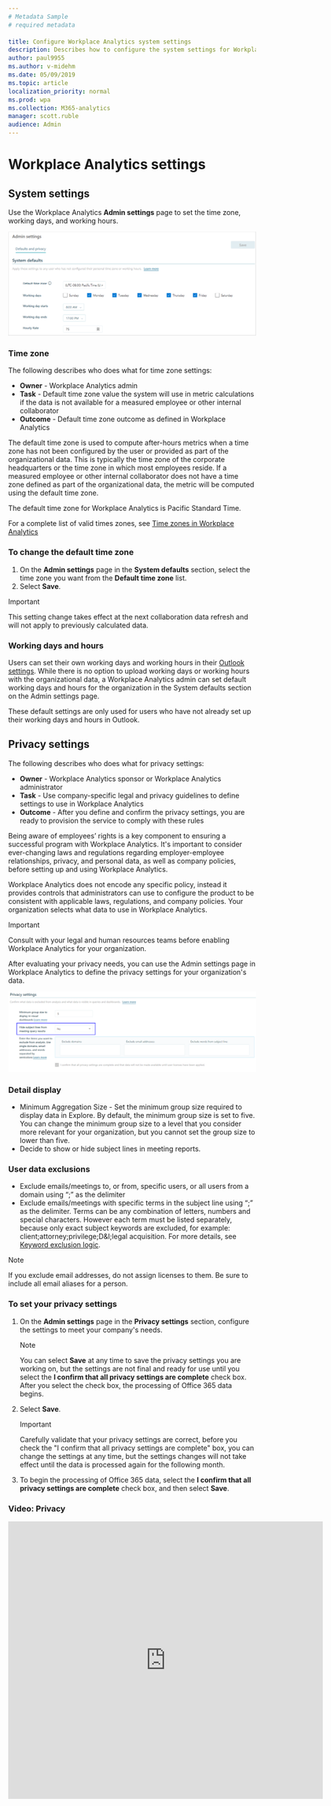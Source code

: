 ```yaml
---
# Metadata Sample
# required metadata

title: Configure Workplace Analytics system settings
description: Describes how to configure the system settings for Workplace Analytics.
author: paul9955
ms.author: v-midehm
ms.date: 05/09/2019
ms.topic: article
localization_priority: normal 
ms.prod: wpa
ms.collection: M365-analytics
manager: scott.ruble
audience: Admin
---
```


# Workplace Analytics settings

## System settings

Use the Workplace Analytics **Admin settings** page to set the time zone, working days, and working hours.

   ![System defaults](../images/wpa/use/settings-system-defaults-b.png)

### Time zone

The following describes who does what for time zone settings:

* **Owner** - Workplace Analytics admin
* **Task** - Default time zone value the system will use in metric calculations if the data is not available for a measured employee or other internal collaborator
* **Outcome** - Default time zone outcome as defined in Workplace Analytics

The default time zone is used to compute after-hours metrics when a time zone has not been configured by the user or provided as part of the organizational data. This is typically the time zone of the corporate headquarters or the time zone in which most employees reside. If a measured employee or other internal collaborator does not have a time zone defined as part of the organizational data, the metric will be computed using the default time zone.

The default time zone for Workplace Analytics is Pacific Standard Time.

For a complete list of valid times zones, see [Time zones in Workplace Analytics](../Use/Timezones-for-workplace-analytics.md)  

### To change the default time zone

1. On the **Admin settings** page in the **System defaults** section, select the time zone you want from the **Default time zone** list.
2. Select **Save**.

> [!Important]
> This setting change takes effect at the next collaboration data refresh and will not apply to previously calculated data.

### Working days and hours

Users can set their own working days and working hours in their [Outlook settings](https://outlook.office.com/owa/?path=/options/calendarappearance). While there is no option to upload working days or working hours with the organizational data, a Workplace Analytics admin can set default working days and hours for the organization in the System defaults section on the Admin settings page.

These default settings are only used for users who have not already set up their working days and hours in Outlook.

<!-- PERHAPS NOT NEEDED ANYMORE 
### Related topic
[Settings in Workplace Analytics](../Use/Settings.md)
-->

## Privacy settings

The following describes who does what for privacy settings:

* **Owner** - Workplace Analytics sponsor or Workplace Analytics administrator
* **Task** - Use company-specific legal and privacy guidelines to define settings to use in Workplace Analytics
* **Outcome** - After you define and confirm the privacy settings, you are ready to provision the service to comply with these rules

Being aware of employees’ rights is a key component to ensuring a successful program with Workplace Analytics. It's important to consider ever-changing laws and regulations regarding employer-employee relationships, privacy, and personal data, as well as company policies, before setting up and using Workplace Analytics.

Workplace Analytics does not encode any specific policy, instead it provides controls that administrators can use to configure the product to be consistent with applicable laws, regulations, and company policies. Your organization selects what data to use in Workplace Analytics.

> [!Important]
> Consult with your legal and human resources teams before enabling Workplace Analytics for your organization.

After evaluating your privacy needs, you can use the Admin settings page in Workplace Analytics to define the privacy settings for your organization's data.

   ![Privacy settings](../images/wpa/use/settings-privacy-settings-1a.png)

### Detail display

* Minimum Aggregation Size - Set the minimum group size required to display data in Explore. By default, the minimum group size is set to five. You can change the minimum group size to a level that you consider more relevant for your organization, but you cannot set the group size to lower than five.
* Decide to show or hide subject lines in meeting reports.

### User data exclusions

* Exclude emails/meetings to, or from, specific users, or all users from a domain using “;” as the delimiter
* Exclude emails/meetings with specific terms in the subject line using “;” as the delimiter. Terms can be any combination of letters, numbers and special characters. However each term must be listed separately, because only exact subject keywords are excluded, for example: client;attorney;privilege;D&I;legal acquisition. For more details, see [Keyword exclusion logic](../Privacy/Privacy-considerations.md#keyword-exclusion-logic).

> [!Note]
> If you exclude email addresses, do not assign licenses to them. Be sure to include all email aliases for a person.

### To set your privacy settings

1. On the **Admin settings** page in the **Privacy settings** section, configure the settings to meet your company's needs.

   > [!Note]
   > You can select **Save** at any time to save the privacy settings you are working on, but the settings are not final and ready for use until you select the **I confirm that all privacy settings are complete** check box. After you select the check box, the processing of Office 365 data begins.

2. Select **Save**.

   > [!Important]
   > Carefully validate that your privacy settings are correct, before you check the "I confirm that all privacy settings are complete" box, you can change the settings at any time, but the settings changes will not take effect until the data is processed again for the following month.

3. To begin the processing of Office 365 data, select the **I confirm that all privacy settings are complete** check box, and then select **Save**.

### Video: Privacy

<iframe width="640" height="564" src="https://player.vimeo.com/video/282897705" frameborder="0" allowFullScreen mozallowfullscreen webkitAllowFullScreen></iframe>

<!-- PERHAPS NOT NEEDED ANYMORE 
### Related topic
[Settings in Workplace Analytics](../Use/Settings.md)
-->
